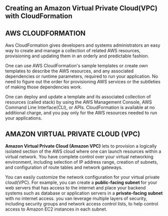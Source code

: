 ## Creating an Amazon Virtual Private Cloud(VPC) with CloudFormation

## AWS CLOUDFORMATION
Aws CloudFormation gives developers and systems administrators an easy way to create and manage a collection of related AWS resources, provisioning and updating them in an orderly and predictable fashion.

One can use AWS CloudFormation's sample templates or create own templates to describe the AWS resources, and any associated dependencies or runtime parameters, required to run your application. No need to figure out the order for provisioning AWS services or the subtleties of making those dependencies work.

One can deploy and update a template and its associated collection of resources (called stack) by using the AWS Management Console, AWS Command Line Interface(CLI), or APIs. CloudFormation is available at no additional charge, and you pay only for the AWS resources needed to run your applications.

## AMAZON VIRTUAL PRIVATE CLOUD (VPC)

<b>Amazon Virtual Private Cloud (Amazon VPC)</b> lets to provision a logically isolated section of the AWS cloud where one can launch resources within a virtual network. You have complete control over your virtual networking environment, including selection of IP address range, creation of subnets, and configuration of route tables and network gateways.


You can easily customize the network configuration for your virtual private cloud(VPC). For example, you can create a <b> public-facing subnet </b> for your web servers that has access to the internet and place your backend systems such as database or application servers in a <b> private-facing subnet </b> with no internet access. you van leverage multiple layers of security, including security groups and network access control lists, to help control access to Amazon EC2 instances in each subnet.


